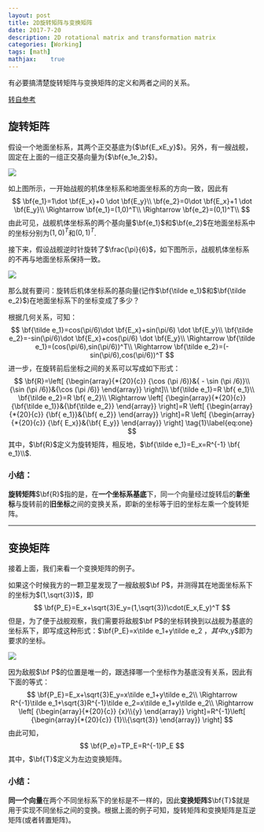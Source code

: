 ```yaml
---
layout: post
title: 2D旋转矩阵与变换矩阵
date: 2017-7-20
description: 2D rotational matrix and transformation matrix
categories: [Working]
tags: [math]
mathjax:    true
---
```



有必要搞清楚旋转矩阵与变换矩阵的定义和两者之间的关系。

[转自参考](http://kenkatagiri.me/2d-rotations-and-transformations/)

## 旋转矩阵

假设一个地面坐标系，其两个正交基底为{$\bf{E_xE_y}$}。另外，有一艘战舰，固定在上面的一组正交基向量为{$\bf{e_1e_2}$}。

![](http://kenkatagiri.me/wp-content/uploads/2016/07/euler-object-unrotated-1-300x265.png)

如上图所示，一开始战舰的机体坐标系和地面坐标系的方向一致，因此有
$$
\bf{e_1}=1\dot \bf{E_x}+0 \dot \bf{E_y}\\
\bf{e_2}=0\dot \bf{E_x}+1 \dot \bf{E_y}\\
\Rightarrow  \bf{e_1}=(1,0)^T\\
\Rightarrow \bf{e_2}=(0,1)^T\\
$$
由此可见，战舰机体坐标系的两个基向量$\bf{e_1}$和$\bf{e_2}$在地面坐标系中的坐标分别为$(1,0)^T$和$(0,1)^T$.

接下来，假设战舰逆时针旋转了$\frac{\pi}{6}$，如下图所示，战舰机体坐标系的不再与地面坐标系保持一致。

![](http://kenkatagiri.me/wp-content/uploads/2016/07/euler-object-rotated-1-300x265.png)

那么就有要问：旋转后机体坐标系的基向量(记作$\bf{\tilde e_1}$和$\bf{\tilde e_2}$)在地面坐标系下的坐标变成了多少？

根据几何关系，可知：
$$
\bf{\tilde e_1}=cos(\pi/6)\dot \bf{E_x}+sin(\pi/6) \dot \bf{E_y}\\
\bf{\tilde e_2}=-sin(\pi/6)\dot \bf{E_x}+cos(\pi/6) \dot \bf{E_y}\\
\Rightarrow \bf{\tilde e_1}=(cos(\pi/6),sin(\pi/6))^T\\
\Rightarrow \bf{\tilde e_2}=(-sin(\pi/6),cos(\pi/6))^T
$$
进一步，在旋转前后坐标之间的关系可以写成如下形式：
$$
\bf{R}=\left[ {\begin{array}{*{20}{c}}
{\cos (\pi /6)}&{ - \sin (\pi /6)}\\
{\sin (\pi /6)}&{\cos (\pi /6)}
\end{array}} \right]\\
\bf{\tilde e_1}=R \bf{ e_1}\\
\bf{\tilde e_2}=R \bf{ e_2}\\
\Rightarrow  \left[ {\begin{array}{*{20}{c}}
{\bf{\tilde e_1}}&{\bf{\tilde e_2}}
\end{array}} \right]=R \left[ {\begin{array}{*{20}{c}}
{\bf{ e_1}}&{\bf{ e_2}}
\end{array}} \right]=R \left[ {\begin{array}{*{20}{c}}
{\bf{ E_x}}&{\bf{ E_y}}
\end{array}} \right] \tag{1}\label{eq:one}
$$
其中，$\bf{R}$定义为旋转矩阵，相反地，$\bf{\tilde e_1}=E_x=R^{-1} \bf{ e_1}\\$.

### 小结：

**旋转矩阵**$\bf{R}$指的是，在**一个坐标系基底**下，同一个向量经过旋转后的**新坐标**与旋转前的**旧坐标**之间的变换关系，即新的坐标等于旧的坐标左乘一个旋转矩阵。

------

## 变换矩阵

接着上面，我们来看一个变换矩阵的例子。

如果这个时候我方的一颗卫星发现了一艘敌舰$\bf P$，并测得其在地面坐标系下的坐标为$(1,\sqrt{3})$，即
$$
\bf{P_E}=E_x+\sqrt{3}E_y=(1,\sqrt{3})\cdot(E_x,E_y)^T
$$
但是，为了便于战舰观察，我们需要将敌舰$\bf P$的坐标转换到以战舰为基底的坐标系下，即写成这种形式：$\bf{P_E}=x\tilde e_1+y\tilde e_2 $，其中$x,y$即为要求的坐标。

![](http://kenkatagiri.me/wp-content/uploads/2016/07/enemy_ship-300x265.png)

因为敌舰$\bf P$的位置是唯一的，跟选择哪一个坐标作为基底没有关系，因此有下面的等式：
$$
\bf{P_E}=E_x+\sqrt{3}E_y=x\tilde e_1+y\tilde e_2\\
\Rightarrow R^{-1}\tilde e_1+\sqrt{3}R^{-1}\tilde e_2=x\tilde e_1+y\tilde e_2\\
\Rightarrow \left[ {\begin{array}{*{20}{c}}
{x}\\{y}
\end{array}} \right]=R^{-1}\left[ {\begin{array}{*{20}{c}}
{1}\\{\sqrt{3}}
\end{array}} \right]
$$
由此可知，
$$
\bf{P_e}=TP_E=R^{-1}P_E
$$
其中，$\bf{T}$定义为左边变换矩阵。

### 小结：

**同一个向量**在两个不同坐标系下的坐标是不一样的，因此**变换矩阵**$\bf{T}$就是用于实现不同坐标之间的变换。根据上面的例子可知，旋转矩阵和变换矩阵是互逆矩阵(或者转置矩阵)。

